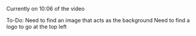 Currently on 10:06 of the video

To-Do:
Need to find an image that acts as the background
Need to find a logo to go at the top left
